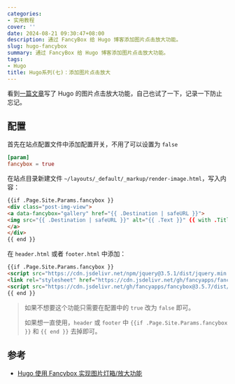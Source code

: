 ```yaml
---
categories: 
- 实用教程
cover: ''
date: 2024-08-21 09:30:47+08:00
description: 通过 FancyBox 给 Hugo 博客添加图片点击放大功能。
slug: hugo-fancybox
summary: 通过 FancyBox 给 Hugo 博客添加图片点击放大功能。
tags:
- Hugo
title: Hugo系列(七)：添加图片点击放大
---
```

看到[一篇文章]( https://atpx.com/blog/hugo-fancybox/ )写了 Hugo 的图片点击放大功能，自己也试了一下，记录一下防止忘记。
<!--more-->

## 配置
首先在站点配置文件中添加配置开关，不用了可以设置为 `false `
```toml
[param]
fancybox = true
```

在站点目录新建文件 `~/layouts/_default/_markup/render-image.html`，写入内容：
```html
{{if .Page.Site.Params.fancybox }}
<div class="post-img-view">
<a data-fancybox="gallery" href="{{ .Destination | safeURL }}">
<img src="{{ .Destination | safeURL }}" alt="{{ .Text }}" {{ with .Title}} title="{{ . }}"{{ end }} />
</a>
</div>
{{ end }}
```

在 `header.html` 或者 `footer.html` 中添加：
```html
{{if .Page.Site.Params.fancybox }}
<script src="https://cdn.jsdelivr.net/npm/jquery@3.5.1/dist/jquery.min.js"></script>
<link rel="stylesheet" href="https://cdn.jsdelivr.net/gh/fancyapps/fancybox@3.5.7/dist/jquery.fancybox.min.css" />
<script src="https://cdn.jsdelivr.net/gh/fancyapps/fancybox@3.5.7/dist/jquery.fancybox.min.js"></script>
{{ end }}
```

> 如果不想要这个功能只需要在配置中的 `true` 改为 `false` 即可。
> 
> 如果想一直使用，`header` 或 `footer` 中 `{{if .Page.Site.Params.fancybox }}` 和 `{{ end }}` 去掉即可。

## 参考
- [Hugo 使用 Fancybox 实现图片灯箱/放大功能](https://atpx.com/blog/hugo-fancybox/)